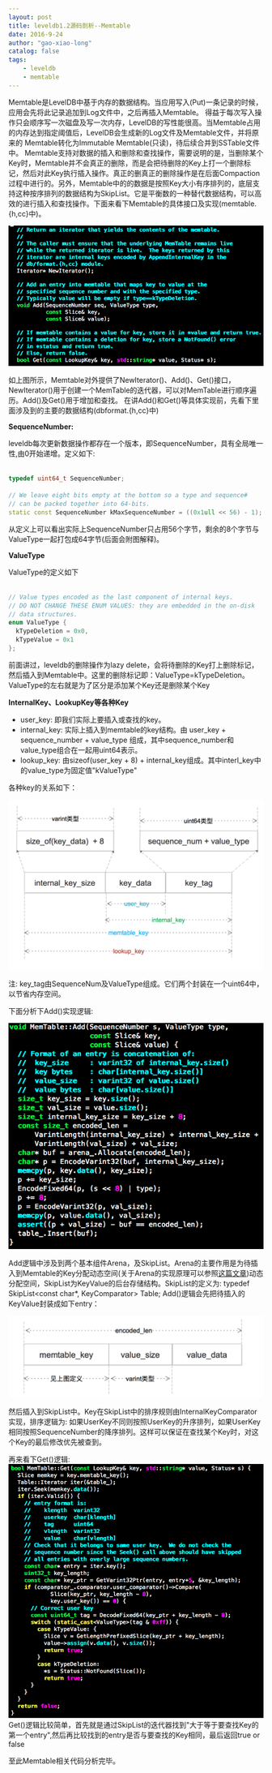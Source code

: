 ```yaml
---
layout: post
title: leveldb1.2源码剖析--Memtable
date: 2016-9-24
author: "gao-xiao-long"
catalog: false
tags:
    - leveldb
    - memtable
---
```


Memtable是LevelDB中基于内存的数据结构。当应用写入(Put)一条记录的时候，应用会先将此记录追加到Log文件中，之后再插入Memtable。
得益于每次写入操作只会顺序写一次磁盘及写一次内存，LevelDB的写性能很高。当Memtable占用的内存达到指定阈值后，LevelDB会生成新的Log文件及Memtable文件，并将原来的
Memtable转化为Immutable Memtable(只读)，待后续合并到SSTable文件中。
Memtable支持对数据的插入和删除和查找操作，需要说明的是，当删除某个Key时，Memtable并不会真正的删除，而是会把待删除的Key上打一个删除标记，然后对此Key执行插入操作。真正的删真正的删除操作是在后面Compaction过程中进行的。另外，Memtable中的的数据是按照Key大小有序排列的，底层支持这种按序排列的数据结构为SkipList。它是平衡数的一种替代数据结构，可以高效的进行插入和查找操作。下面来看下Memtable的具体接口及实现(memtable.{h,cc}中)。

![memtable-interface](/img/in-post/leveldb/memtable-interface.png)

如上图所示，Memtable对外提供了NewIterator()、Add()、Get()接口，NewIterator()用于创建一个MemTable的迭代器，可以对MemTable进行顺序遍历。Add()及Get()用于增加和查找。
在讲Add()和Get()等具体实现前，先看下里面涉及到的主要的数据结构(dbformat.{h,cc}中)

**SequenceNumber:**

leveldb每次更新数据操作都存在一个版本，即SequenceNumber，具有全局唯一性,由0开始递增。定义如下:

```c++

typedef uint64_t SequenceNumber;

// We leave eight bits empty at the bottom so a type and sequence#
// can be packed together into 64-bits.
static const SequenceNumber kMaxSequenceNumber = ((0x1ull << 56) - 1);

```

从定义上可以看出实际上SequenceNumber只占用56个字节，剩余的8个字节与ValueType一起打包成64字节(后面会附图解释)。


**ValueType**

ValueType的定义如下

```c++

// Value types encoded as the last component of internal keys.
// DO NOT CHANGE THESE ENUM VALUES: they are embedded in the on-disk
// data structures.
enum ValueType {
  kTypeDeletion = 0x0,
  kTypeValue = 0x1
};

```

前面讲过，leveldb的删除操作为lazy
delete，会将待删除的Key打上删除标记，然后插入到Memtable中。这里的删除标记即：ValueType=kTypeDeletion。ValueType的左右就是为了区分是添加某个Key还是删除某个Key

**InternalKey、LookupKey等各种Key**

* user_key: 即我们实际上要插入或查找的key。
* internal_key: 实际上插入到memtable的key结构。由 user_key + sequence_number + value_type 组成，其中sequence_number和value_type组合在一起用uint64表示。
* lookup_key: 由sizeof(user_key + 8) + internal_key组成。其中interl_key中的value_type为固定值"kValueType"

各种key的关系如下：

![memtable-keys](/img/in-post/leveldb/memtable-keys.png)

注: key_tag由SequenceNum及ValueType组成。它们两个封装在一个uint64中，以节省内存空间。


下面分析下Add()实现逻辑:

![memtable-add](/img/in-post/leveldb/memtable-add.png)

Add逻辑中涉及到两个基本组件Arena，及SkipList。Arena的主要作用是为待插入到Memtable的Key分配动态空间(关于Arena的实现原理可以参照[这篇文章](http://gao-xiao-long.github.io/2016/05/05/leveldb-arena/))动态分配空间，SkipList为KeyValue的后台存储结构。SkipList的定义为: typedef SkipList<const char*, KeyComparator> Table; Add()逻辑会先把待插入的KeyValue封装成如下entry：

![memtable-keys](/img/in-post/leveldb/memtable-add-entry.png)

然后插入到SkipList中。Key在SkipList中的排序规则由InternalKeyComparator实现，排序逻辑为: 如果UserKey不同则按照UserKey的升序排列，如果UserKey相同按照SequenceNumber的降序排列。这样可以保证在查找某个Key时，对这个Key的最后修改优先被查到。

再来看下Get()逻辑:
![memtable-add](/img/in-post/leveldb/memtable-get.png)
Get()逻辑比较简单，首先就是通过SkipList的迭代器找到"大于等于要查找Key的第一个entry",然后再比较找到的entry是否与要查找的Key相同，最后返回true or false

至此Memtable相关代码分析完毕。
